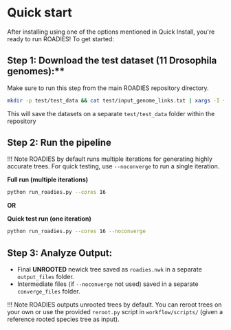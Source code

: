 # Quick start

After installing using one of the options mentioned in Quick Install, you're ready to run ROADIES! To get started:

## Step 1: Download the test dataset (11 Drosophila genomes):**

Make sure to run this step from the main ROADIES repository directory. 

```bash
mkdir -p test/test_data && cat test/input_genome_links.txt | xargs -I {} sh -c 'wget -O test/test_data/$(basename {}) {}'
```

This will save the datasets on a separate `test/test_data` folder within the repository

## Step 2: Run the pipeline

!!! Note
    ROADIES by default runs multiple iterations for generating highly accurate trees. For quick testing, use `--noconverge` to run a single iteration.

**Full run (multiple iterations)**
```bash
python run_roadies.py --cores 16
```
**OR**

**Quick test run (one iteration)**
```bash
python run_roadies.py --cores 16 --noconverge 
```

## Step 3: Analyze Output:

 - Final **UNROOTED** newick tree saved as `roadies.nwk` in a separate `output_files` folder. 
 - Intermediate files (if `--noconverge` not used) saved in a separate `converge_files` folder. 


!!! Note
    ROADIES outputs unrooted trees by default. You can reroot trees on your own or use the provided `reroot.py` script in `workflow/scripts/` (given a reference rooted species tree as input). 

